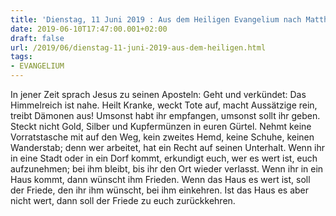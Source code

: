 ```yaml
---
title: 'Dienstag, 11 Juni 2019 : Aus dem Heiligen Evangelium nach Matthäus - Mt 10,7-13.'
date: 2019-06-10T17:47:00.001+02:00
draft: false
url: /2019/06/dienstag-11-juni-2019-aus-dem-heiligen.html
tags: 
- EVANGELIUM
---
```


In jener Zeit sprach Jesus zu seinen Aposteln: Geht und verkündet: Das Himmelreich ist nahe. Heilt Kranke, weckt Tote auf, macht Aussätzige rein, treibt Dämonen aus! Umsonst habt ihr empfangen, umsonst sollt ihr geben. Steckt nicht Gold, Silber und Kupfermünzen in euren Gürtel. Nehmt keine Vorratstasche mit auf den Weg, kein zweites Hemd, keine Schuhe, keinen Wanderstab; denn wer arbeitet, hat ein Recht auf seinen Unterhalt. Wenn ihr in eine Stadt oder in ein Dorf kommt, erkundigt euch, wer es wert ist, euch aufzunehmen; bei ihm bleibt, bis ihr den Ort wieder verlasst. Wenn ihr in ein Haus kommt, dann wünscht ihm Frieden. Wenn das Haus es wert ist, soll der Friede, den ihr ihm wünscht, bei ihm einkehren. Ist das Haus es aber nicht wert, dann soll der Friede zu euch zurückkehren.